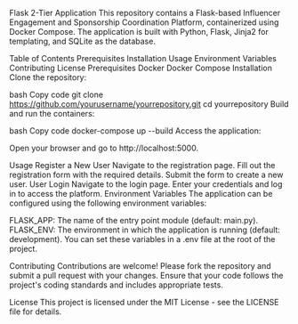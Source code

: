 Flask 2-Tier Application
This repository contains a Flask-based Influencer Engagement and Sponsorship Coordination Platform, containerized using Docker Compose. The application is built with Python, Flask, Jinja2 for templating, and SQLite as the database.

Table of Contents
Prerequisites
Installation
Usage
Environment Variables
Contributing
License
Prerequisites
Docker
Docker Compose
Installation
Clone the repository:

bash
Copy code
git clone https://github.com/yourusername/yourrepository.git
cd yourrepository
Build and run the containers:

bash
Copy code
docker-compose up --build
Access the application:

Open your browser and go to http://localhost:5000.

Usage
Register a New User
Navigate to the registration page.
Fill out the registration form with the required details.
Submit the form to create a new user.
User Login
Navigate to the login page.
Enter your credentials and log in to access the platform.
Environment Variables
The application can be configured using the following environment variables:

FLASK_APP: The name of the entry point module (default: main.py).
FLASK_ENV: The environment in which the application is running (default: development).
You can set these variables in a .env file at the root of the project.

Contributing
Contributions are welcome! Please fork the repository and submit a pull request with your changes. Ensure that your code follows the project's coding standards and includes appropriate tests.

License
This project is licensed under the MIT License - see the LICENSE file for details.


